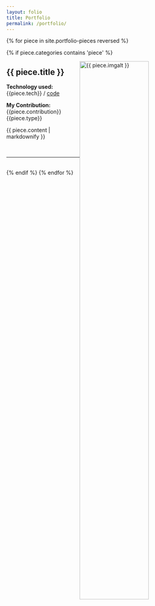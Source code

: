 ```yaml
---
layout: folio
title: Portfolio
permalink: /portfolio/
---
```


{% for piece in site.portfolio-pieces reversed %}

 {% if piece.categories contains 'piece' %}

  <img src = "{{ piece.img }}" alt = "{{ piece.imgalt }}" class="img-responsive" style="height: 60%; float: right; margin-right: 10px;" />

  <h2>{{ piece.title }} </h2>
  
  <p><b>Technology used: </b>{{piece.tech}} / <a href= "{{ piece.code | relative_url }}/">code</a></p>  
  
  <p><b>My Contribution: </b>{{piece.contribution}} {{piece.type}}</p>
  <p>{{ piece.content | markdownify }}</p>
  <br/>
  <hr>
  <br/>
  {% endif %}
{% endfor %}

